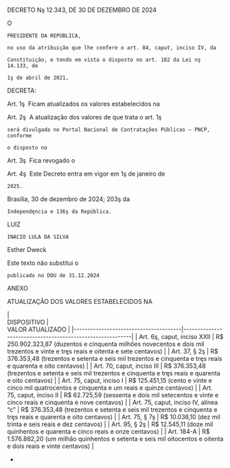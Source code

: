 DECRETO Nş 12.343, DE 30 DE DEZEMBRO DE 2024

O 
	PRESIDENTE DA REPÚBLICA, 
	no uso da atribuiçăo que lhe confere o art. 84, caput, inciso IV, da 
	Constituiçăo, e tendo em vista o disposto no art. 182 da Lei nş 14.133, de 
	1ş de abril de 2021,

DECRETA:

Art. 1ş  Ficam atualizados os valores estabelecidos na

Art. 2ş  A atualizaçăo dos valores de que trata o art. 1ş 
	será divulgada no Portal Nacional de Contrataçőes Públicas – PNCP, conforme 
	o disposto no

Art. 3ş  Fica revogado o

Art. 4ş  Este Decreto entra em vigor em 1ş de janeiro de 
	2025.

Brasília, 30 de dezembro de 2024; 203ş da 
	Independęncia e 136ş da República.

LUIZ 
	INÁCIO LULA DA SILVA

Esther Dweck

Este texto năo substitui o 
	publicado no DOU de 31.12.2024

ANEXO

ATUALIZAÇĂO DOS VALORES ESTABELECIDOS NA

|    			DISPOSITIVO                                       |    			VALOR ATUALIZADO                                                           |
|---------------------------------------|-----------------------------------------------------------|
| Art. 6ş, caput, inciso XXII           | R$ 250.902.323,87 (duzentos e cinquenta milhőes novecentos e dois  			mil trezentos e vinte e tręs reais e oitenta e sete centavos)                                                           |
| Art. 37, § 2ş                         | R$ 376.353,48 (trezentos e setenta e seis mil trezentos e cinquenta  			e tręs reais e quarenta e oito centavos)                                                           |
| Art. 70, caput, inciso III            | R$ 376.353,48 (trezentos e setenta e seis mil trezentos e cinquenta  			e tręs reais e quarenta e oito centavos)                                                           |
| Art. 75, caput, inciso I              | R$ 125.451,15 (cento e vinte e cinco mil quatrocentos e cinquenta e  			um reais e quinze centavos)                                                           |
| Art. 75, caput, inciso II             | R$ 62.725,59 (sessenta e dois mil setecentos e vinte e cinco reais e  			cinquenta e nove centavos)                                                           |
| Art. 75, caput, inciso IV, alínea “c” | R$ 376.353,48 (trezentos e setenta e seis mil trezentos e cinquenta  			e tręs reais e quarenta e oito centavos)                                                           |
| Art. 75, § 7ş                         | R$ 10.036,10 (dez mil trinta e seis reais e dez centavos) |
| Art. 95, § 2ş                         | R$ 12.545,11 (doze mil quinhentos e quarenta e cinco reais e onze  			centavos)                                                           |
| Art. 184-A                            | R$ 1.576.882,20 (um milhăo quinhentos e setenta e seis mil  			oitocentos e oitenta e dois reais e vinte centavos)                                                           |

*